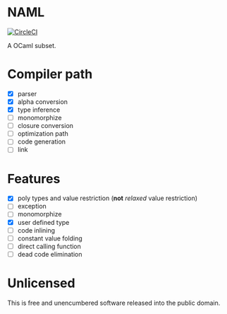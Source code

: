 # NAML

[![CircleCI](https://circleci.com/gh/namachan10777/naml.svg?style=shield)](https://circleci.com/gh/namachan10777/naml)

A OCaml subset.

# Compiler path

- [x] parser
- [x] alpha conversion
- [x] type inference
- [ ] monomorphize
- [ ] closure conversion
- [ ] optimization path
- [ ] code generation
- [ ] link

# Features
- [x] poly types and value restriction (**not** *relaxed* value restriction)
- [ ] exception
- [ ] monomorphize
- [x] user defined type
- [ ] code inlining
- [ ] constant value folding
- [ ] direct calling function
- [ ] dead code elimination

# Unlicensed
This is free and unencumbered software released into the public domain.
